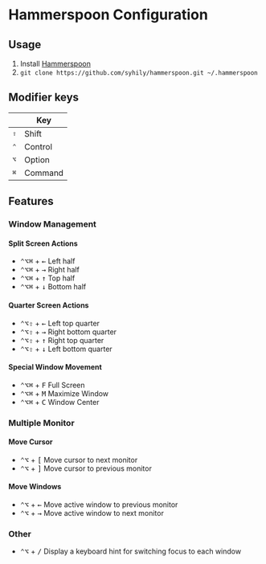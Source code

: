 # Hammerspoon Configuration

## Usage

1. Install [Hammerspoon](http://www.hammerspoon.org/)
2. `git clone https://github.com/syhily/hammerspoon.git ~/.hammerspoon`

## Modifier keys
|           |  Key           |
| --------- | -------------- |
| <kbd>⇧</kbd> | Shift       |
| <kbd>⌃</kbd> | Control   	 |
| <kbd>⌥</kbd> | Option 	 |
| <kbd>⌘</kbd> | Command   	 |

## Features

### Window Management

#### Split Screen Actions

* <kbd>⌃</kbd><kbd>⌥</kbd><kbd>⌘</kbd> + <kbd>←</kbd> Left half
* <kbd>⌃</kbd><kbd>⌥</kbd><kbd>⌘</kbd> + <kbd>→</kbd> Right half
* <kbd>⌃</kbd><kbd>⌥</kbd><kbd>⌘</kbd> + <kbd>↑</kbd> Top half
* <kbd>⌃</kbd><kbd>⌥</kbd><kbd>⌘</kbd> + <kbd>↓</kbd>	Bottom half

#### Quarter Screen Actions

* <kbd>⌃</kbd><kbd>⌥</kbd><kbd>⇧</kbd> + <kbd>←</kbd> Left top quarter
* <kbd>⌃</kbd><kbd>⌥</kbd><kbd>⇧</kbd> + <kbd>→</kbd> Right bottom quarter
* <kbd>⌃</kbd><kbd>⌥</kbd><kbd>⇧</kbd> + <kbd>↑</kbd> Right top quarter
* <kbd>⌃</kbd><kbd>⌥</kbd><kbd>⇧</kbd> + <kbd>↓</kbd> Left bottom quarter

#### Special Window Movement

* <kbd>⌃</kbd><kbd>⌥</kbd><kbd>⌘</kbd> + <kbd>F</kbd> Full Screen
* <kbd>⌃</kbd><kbd>⌥</kbd><kbd>⌘</kbd> + <kbd>M</kbd> Maximize Window
* <kbd>⌃</kbd><kbd>⌥</kbd><kbd>⌘</kbd> + <kbd>C</kbd> Window Center

### Multiple Monitor

#### Move Cursor

* <kbd>⌃</kbd><kbd>⌥</kbd> + <kbd>[</kbd> Move cursor to next monitor
* <kbd>⌃</kbd><kbd>⌥</kbd> + <kbd>]</kbd> Move cursor to previous monitor

#### Move Windows

* <kbd>⌃</kbd><kbd>⌥</kbd> + <kbd>←</kbd> Move active window to previous monitor
* <kbd>⌃</kbd><kbd>⌥</kbd> + <kbd>→</kbd> Move active window to next monitor

### Other

* <kbd>⌃</kbd><kbd>⌥</kbd> + <kbd>/</kbd>  Display a keyboard hint for switching focus to each window

